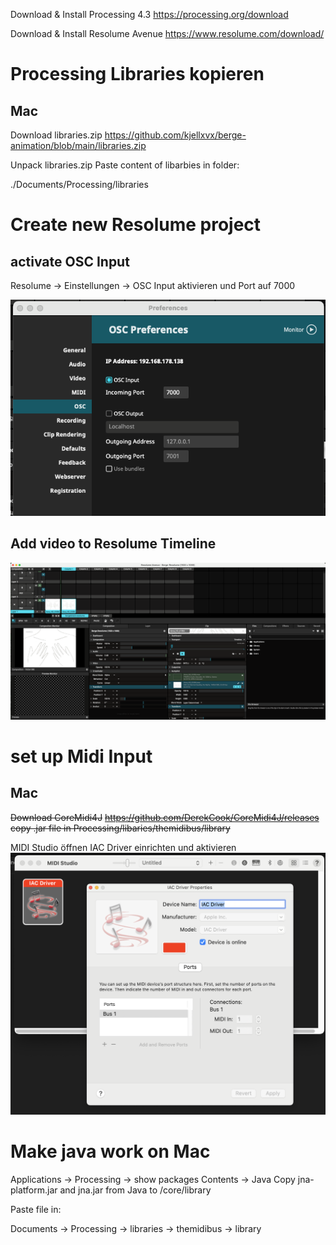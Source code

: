   
Download & Install Processing 4.3
https://processing.org/download

Download & Install Resolume Avenue
https://www.resolume.com/download/

# Processing Libraries kopieren
## Mac
Download libraries.zip
https://github.com/kjellxvx/berge-animation/blob/main/libraries.zip

Unpack libraries.zip
Paste content of libarbies in folder:

./Documents/Processing/libraries

# Create new Resolume project

## activate OSC Input 
Resolume -> Einstellungen -> OSC
Input aktivieren und Port auf 7000

![OSC Settings](./assets/OSC-setup.png)

## Add video to Resolume Timeline
![Resolume_Timeline](./assets/resolume-timeline.png)


# set up Midi Input
## Mac
~~Download CoreMidi4J~~
~~https://github.com/DerekCook/CoreMidi4J/releases~~
~~copy .jar file in Processing/libaries/themidibus/library~~

MIDI Studio öffnen
IAC Driver einrichten und aktivieren
![MIDI Settings](./assets/midi-studio.png)


# Make java work on Mac
Applications -> Processing -> show packages
Contents -> Java
Copy jna-platform.jar and jna.jar from Java to /core/library




  

Paste file in:

Documents -> Processing -> libraries -> themidibus -> library
